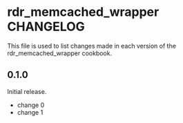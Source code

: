 # rdr_memcached_wrapper CHANGELOG

This file is used to list changes made in each version of the rdr_memcached_wrapper cookbook.

## 0.1.0

Initial release.

- change 0
- change 1
